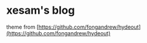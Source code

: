 # xesam's blog

theme from [https://github.com/fongandrew/hydeout](https://github.com/fongandrew/hydeout)